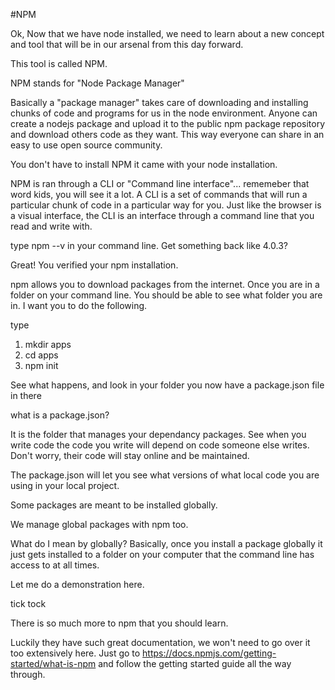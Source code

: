 #NPM

Ok, Now that we have node installed, we need to learn about a new concept and tool that will be in our arsenal from this day forward.

This tool is called NPM.

NPM stands for "Node Package Manager"

Basically a "package manager" takes care of downloading and installing chunks of code and programs for us in the node environment. Anyone can create a nodejs package and upload it to the public npm package repository and download others code as they want. This way everyone can share in an easy to use open source community.

You don't have to install NPM it came with your node installation.

NPM is ran through a CLI or "Command line interface"... rememeber that word kids, you will see it a lot. A CLI is a set of commands that will run a particular chunk of code in a particular way for you. Just like the browser is a visual interface, the CLI is an interface through a command line that you read and write with.

type npm --v in your command line. Get something back like 4.0.3?

Great! You verified your npm installation.

npm allows you to download packages from the internet. Once you are in a folder on your command line. You should be able to see what folder you are in. I want you to do the following.

type
1. mkdir apps
2. cd apps
3. npm init

See what happens, and look in your folder you now have a package.json file in there

what is a package.json?

It is the folder that manages your dependancy packages. See when you write code the code you write will depend on code someone else writes. Don't worry, their code will stay online and be maintained.

The package.json will let you see what versions of what local code you are using in your local project.

Some packages are meant to be installed globally.

We manage global packages with npm too.

What do I mean by globally? Basically, once you install a package globally it just gets installed to a folder on your computer that the command line has access to at all times.

Let me do a demonstration here.

tick tock

There is so much more to npm that you should learn.

Luckily they have such great documentation, we won't need to go over it too extensively here. Just go to https://docs.npmjs.com/getting-started/what-is-npm and follow the getting started guide all the way through.
